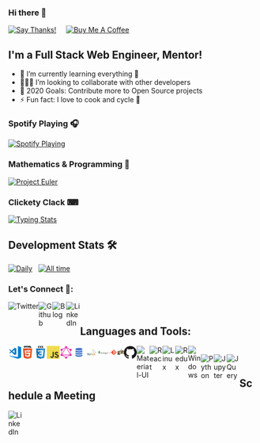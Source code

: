### Hi there 👋
[![Say Thanks!](https://img.shields.io/badge/Say%20Thanks-!-1EAEDB.svg)](https://saythanks.io/to/acad.grv97@gmail.com) &nbsp; &nbsp;
<a href="https://www.buymeacoffee.com/GrvSingh" target="_blank"><img src="https://cdn.buymeacoffee.com/buttons/v2/default-yellow.png" alt="Buy Me A Coffee" height="28px" width="120px"></a> &nbsp; &nbsp;

## I'm a Full Stack Web Engineer, Mentor!

- 🌱 I’m currently learning everything 🤣
- 👩🧑🏼 I’m looking to collaborate with other developers
- 🥅 2020 Goals: Contribute more to Open Source projects
- ⚡ Fun fact: I love to cook and cycle 🚴‍

### Spotify Playing 🎧
[<img src="https://now-playing-codestackr.vercel.app/api/spotify-playing" alt="Spotify Playing" width="350" style="vertical-align:top" />](https://open.spotify.com/playlist/4mqmRYYgXAbWb8ZuYb9RAL)

### Mathematics & Programming 📐
[<img src="https://projecteuler.net/profile/grv197.png" alt="Project Euler" />](https://projecteuler.net)

### Clickety Clack ⌨  
[<img src="https://data.typeracer.com/misc/badge?user=grv97" alt="Typing Stats" />](https://data.typeracer.com/pit/profile?user=grv97)

## Development Stats 🛠
[<img src="https://wakatime.com/share/@GrvSingh/aa074655-56f8-4539-a794-161c77c31b5c.svg" alt="Daily"/>](https://wakatime.com/@GrvSingh) &nbsp;
[<img src="https://wakatime.com/share/@GrvSingh/604ee4cd-5456-4ee6-91ef-ba7cfed0f874.svg" alt="All time"/>](https://wakatime.com/@GrvSingh)

### Let's Connect 🤝:
[<img align="left" alt="Twitter" src="https://img.shields.io/twitter/follow/grvsinghsays?color=1DA1F2&logo=twitter&style=for-the-badge" />](https://twitter.com/intent/follow?original_referer=https%3A%2F%2Fgithub.com%Grv-Singh&screen_name=Grv-Singh) &nbsp; &nbsp;
[<img align="left" alt="Github" width="28px" src="https://cdn.jsdelivr.net/npm/simple-icons@3.10.0/icons/github.svg" />][github] &nbsp; &nbsp;
[<img align="left" alt="Blog" width="28px" src="https://cdn.jsdelivr.net/npm/simple-icons@3.7.0/icons/blogger.svg" />][website] &nbsp; &nbsp;
[<img align="left" alt="LinkedIn" width="28px" src="https://cdn.jsdelivr.net/npm/simple-icons@v3/icons/linkedin.svg" />][linkedin] &nbsp; &nbsp;


## Languages and Tools:
<img align="left" alt="Visual Studio Code" width="26px" src="https://raw.githubusercontent.com/github/explore/80688e429a7d4ef2fca1e82350fe8e3517d3494d/topics/visual-studio-code/visual-studio-code.png" />&nbsp;
<img align="left" alt="HTML5" width="26px" src="https://raw.githubusercontent.com/github/explore/80688e429a7d4ef2fca1e82350fe8e3517d3494d/topics/html/html.png" />
&nbsp;
<img align="left" alt="CSS3" width="26px" src="https://raw.githubusercontent.com/github/explore/80688e429a7d4ef2fca1e82350fe8e3517d3494d/topics/css/css.png" />
&nbsp;
<img align="left" alt="JavaScript" width="26px" src="https://raw.githubusercontent.com/github/explore/80688e429a7d4ef2fca1e82350fe8e3517d3494d/topics/javascript/javascript.png" />&nbsp;
<img align="left" alt="GraphQL" width="26px" src="https://raw.githubusercontent.com/github/explore/80688e429a7d4ef2fca1e82350fe8e3517d3494d/topics/graphql/graphql.png" />
&nbsp;
<img align="left" alt="SQL" width="26px" src="https://raw.githubusercontent.com/github/explore/80688e429a7d4ef2fca1e82350fe8e3517d3494d/topics/sql/sql.png" />
&nbsp;
<img align="left" alt="MySQL" width="26px" src="https://raw.githubusercontent.com/github/explore/80688e429a7d4ef2fca1e82350fe8e3517d3494d/topics/mysql/mysql.png" />
&nbsp;
<img align="left" alt="MongoDB" width="26px" src="https://raw.githubusercontent.com/github/explore/80688e429a7d4ef2fca1e82350fe8e3517d3494d/topics/mongodb/mongodb.png" />
&nbsp;
<img align="left" alt="Git" width="26px" src="https://raw.githubusercontent.com/github/explore/80688e429a7d4ef2fca1e82350fe8e3517d3494d/topics/git/git.png" />
&nbsp;
<img align="left" alt="GitHub" width="26px" src="https://raw.githubusercontent.com/github/explore/78df643247d429f6cc873026c0622819ad797942/topics/github/github.png" />
&nbsp;
<img align="left" alt="Material-UI" width="26px" src="https://cdn.jsdelivr.net/npm/simple-icons@3.10.0/icons/material-ui.svg" />
&nbsp;
<img align="left" alt="React" width="26px" src="https://cdn.jsdelivr.net/npm/simple-icons@3.10.0/icons/react.svg" />
&nbsp;
<img align="left" alt="Linux" width="26px" src="https://cdn.jsdelivr.net/npm/simple-icons@3.10.0/icons/linux.svg" />
&nbsp;
<img align="left" alt="Redux" width="26px" src="https://cdn.jsdelivr.net/npm/simple-icons@3.10.0/icons/redux.svg" />
&nbsp;
<img align="left" alt="Windows" width="26px" src="https://cdn.jsdelivr.net/npm/simple-icons@3.10.0/icons/windows.svg" />
&nbsp;
<img align="left" alt="Python" width="26px" src="https://cdn.jsdelivr.net/npm/simple-icons@3.10.0/icons/python.svg" />
&nbsp;
<img align="left" alt="Jupyter" width="26px" src="https://cdn.jsdelivr.net/npm/simple-icons@3.10.0/icons/jupyter.svg" />
&nbsp;
<img align="left" alt="JQuery" width="26px" src="https://cdn.jsdelivr.net/npm/simple-icons@3.10.0/icons/jquery.svg" />
&nbsp;

## Schedule a Meeting
[<img align="left" alt="LinkedIn" width="28px" src="https://cdn.jsdelivr.net/npm/simple-icons@3.10.0/icons/googlecalendar.svg" />][calendly] &nbsp; &nbsp;


[calendly]: https://calendly.com/acad-grv97/15min/
[website]: https://gauravsinghsays.blogspot.com/
[github]: https://github.com/Grv-Singh/
[twitter]: https://twitter.com/grvsinghsays
[linkedin]: https://linkedin.com/in/grvsingh97
[wakatime]: https://wakatime.com/@GrvSingh
[showwcase]: https://app.showwcase.com/profile/grv97
